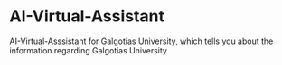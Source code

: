 # AI-Virtual-Assistant
AI-Virtual-Asssistant for Galgotias University, which tells you about the information regarding Galgotias University
